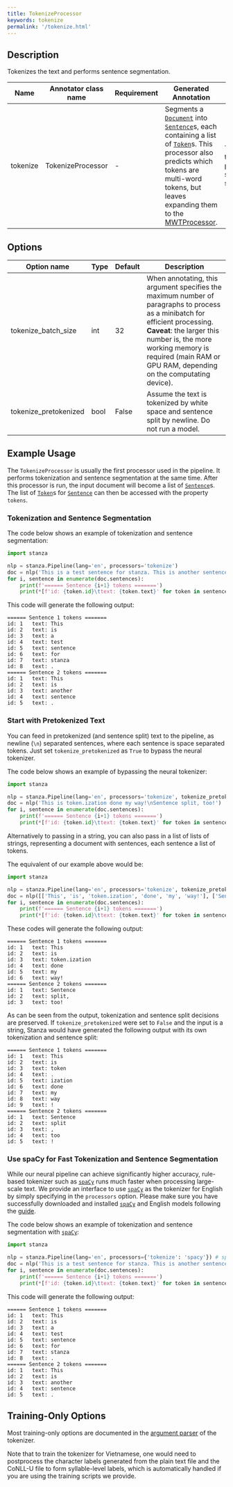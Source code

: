 ```yaml
---
title: TokenizeProcessor
keywords: tokenize
permalink: '/tokenize.html'
---
```


## Description

Tokenizes the text and performs sentence segmentation.

| Name | Annotator class name | Requirement | Generated Annotation | Description |
| --- | --- | --- | --- | --- | 
| tokenize | TokenizeProcessor | - | Segments a [`Document`](data_objects.md#document) into [`Sentence`](data_objects.md#sentence)s, each containing a list of [`Token`](data_objects.md#token)s. This processor also predicts which tokens are multi-word tokens, but leaves expanding them to the [MWTProcessor](mwt.md). | Tokenizes the text and performs sentence segmentation. |

## Options

| Option name | Type | Default | Description |
| --- | --- | --- | --- |
| tokenize_batch_size | int | 32 | When annotating, this argument specifies the maximum number of paragraphs to process as a minibatch for efficient processing. <br>**Caveat**: the larger this number is, the more working memory is required (main RAM or GPU RAM, depending on the computating device). |
| tokenize_pretokenized | bool | False | Assume the text is tokenized by white space and sentence split by newline.  Do not run a model. |

## Example Usage

The `TokenizeProcessor` is usually the first processor used in the pipeline. It performs tokenization and sentence segmentation at the same time. After this processor is run, the input document will become a list of [`Sentence`](data_objects.md#sentence)s. The list of [`Token`](data_objects.md#token)s for [`Sentence`](data_objects.md#sentence) can then be accessed with the property `tokens`. 

### Tokenization and Sentence Segmentation

The code below shows an example of tokenization and sentence segmentation:

```python
import stanza

nlp = stanza.Pipeline(lang='en', processors='tokenize')
doc = nlp('This is a test sentence for stanza. This is another sentence.')
for i, sentence in enumerate(doc.sentences):
    print(f'====== Sentence {i+1} tokens =======')
    print(*[f'id: {token.id}\ttext: {token.text}' for token in sentence.tokens], sep='\n')
```

This code will generate the following output:

```
====== Sentence 1 tokens =======
id: 1   text: This
id: 2   text: is
id: 3   text: a
id: 4   text: test
id: 5   text: sentence
id: 6   text: for
id: 7   text: stanza
id: 8   text: .
====== Sentence 2 tokens =======
id: 1   text: This
id: 2   text: is
id: 3   text: another
id: 4   text: sentence
id: 5   text: .
```

### Start with Pretokenized Text

You can feed in pretokenized (and sentence split) text to the pipeline, as newline (`\n`) separated sentences, where each sentence is space separated tokens. Just set `tokenize_pretokenized` as `True` to bypass the neural tokenizer. 

The code below shows an example of bypassing the neural tokenizer:

```python
import stanza

nlp = stanza.Pipeline(lang='en', processors='tokenize', tokenize_pretokenized=True)
doc = nlp('This is token.ization done my way!\nSentence split, too!')
for i, sentence in enumerate(doc.sentences):
    print(f'====== Sentence {i+1} tokens =======')
    print(*[f'id: {token.id}\ttext: {token.text}' for token in sentence.tokens], sep='\n')
```

Alternatively to passing in a string, you can also pass in a list of lists of strings, representing a document with sentences, each sentence a list of tokens. 

The equivalent of our example above would be:

```python
import stanza

nlp = stanza.Pipeline(lang='en', processors='tokenize', tokenize_pretokenized=True)
doc = nlp([['This', 'is', 'token.ization', 'done', 'my', 'way!'], ['Sentence', 'split,', 'too!']])
for i, sentence in enumerate(doc.sentences):
    print(f'====== Sentence {i+1} tokens =======')
    print(*[f'id: {token.id}\ttext: {token.text}' for token in sentence.tokens], sep='\n')
```

These codes will generate the following output:

```
====== Sentence 1 tokens =======
id: 1   text: This
id: 2   text: is
id: 3   text: token.ization
id: 4   text: done
id: 5   text: my
id: 6   text: way!
====== Sentence 2 tokens =======
id: 1   text: Sentence
id: 2   text: split,
id: 3   text: too!
```

As can be seen from the output, tokenization and sentence split decisions are preserved. If `tokenize_pretokenized` were set to `False` and the input is a string, Stanza would have generated the following output with its own tokenization and sentence split:

```
====== Sentence 1 tokens =======
id: 1   text: This
id: 2   text: is
id: 3   text: token
id: 4   text: .
id: 5   text: ization
id: 6   text: done
id: 7   text: my
id: 8   text: way
id: 9   text: !
====== Sentence 2 tokens =======
id: 1   text: Sentence
id: 2   text: split
id: 3   text: ,
id: 4   text: too
id: 5   text: !
```

### Use spaCy for Fast Tokenization and Sentence Segmentation

While our neural pipeline can achieve significantly higher accuracy, rule-based tokenizer such as [`spaCy`](https://spacy.io) runs much faster when processing large-scale text. We provide an interface to use [`spaCy`](https://spacy.io) as the tokenizer for English by simply specifying in the `processors` option. Please make sure you have successfully downloaded and installed [`spaCy`](https://spacy.io) and English models following the [guide](https://spacy.io/usage).

The code below shows an example of tokenization and sentence segmentation with [`spaCy`](https://spacy.io):

```python
import stanza

nlp = stanza.Pipeline(lang='en', processors={'tokenize': 'spacy'}) # spaCy tokenizer is currently only allowed in English pipeline.
doc = nlp('This is a test sentence for stanza. This is another sentence.')
for i, sentence in enumerate(doc.sentences):
    print(f'====== Sentence {i+1} tokens =======')
    print(*[f'id: {token.id}\ttext: {token.text}' for token in sentence.tokens], sep='\n')
```

This code will generate the following output:

```
====== Sentence 1 tokens =======
id: 1   text: This
id: 2   text: is
id: 3   text: a
id: 4   text: test
id: 5   text: sentence
id: 6   text: for
id: 7   text: stanza
id: 8   text: .
====== Sentence 2 tokens =======
id: 1   text: This
id: 2   text: is
id: 3   text: another
id: 4   text: sentence
id: 5   text: .
```

## Training-Only Options

Most training-only options are documented in the [argument parser](https://github.com/stanfordnlp/stanza/blob/master/stanza/models/tokenizer.py#L12) of the tokenizer.

Note that to train the tokenizer for Vietnamese, one would need to postprocess the character labels generated from the plain text file and the CoNLL-U file to form syllable-level labels, which is automatically handled if you are using the training scripts we provide.
